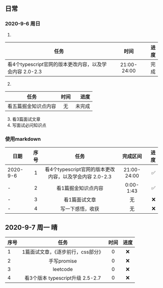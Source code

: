 ## 日常

### 2020-9-6 周日
 1.
任务|时间|进度
--|:--:|--:
看4个typescript官网的版本更改内容，以及学会内容 2.0-2.3|21:00-24:00|完成


 2.
任务|时间|进度
---|:---:|---:
看五篇掘金知识点内容|无|未完成
 3. 看3篇面试文章
 4. 写面试必问知识点


### 使用markdown
日期|序号|任务|完成区间|进度
---|:---:|:---:|:---:|---:
2020-9-6|1|看4个typescript官网的版本更改内容，以及学会内容 2.0-2.3|21:00-24:00|✅
-|2|看1篇掘金知识点内容|0:00-1:43|✅
-|3|看1篇面试文章|无|❌
-|4|写一下感悟，收获|无|❌

## 2020-9-7 周一 晴
序号|任务|时间|进度
--|:--:|:---:|:--:
1|1篇面试文章，《逐步前行，css部分》|0|❌
2|手写promise|0|❌
3|leetcode|0|❌
4|看3个版本 typescript升级 2.5-2.7|0|❌
